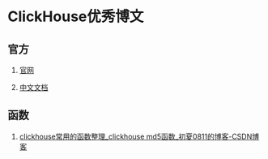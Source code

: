 # ClickHouse优秀博文

## 官方

1. [官网](https://clickhouse.com/)

2. [中文文档](https://clickhouse.com/docs/zh)



## 函数

1. [clickhouse常用的函数整理_clickhouse md5函数_初夏0811的博客-CSDN博客](https://blog.csdn.net/m0_37899908/article/details/118531285)


